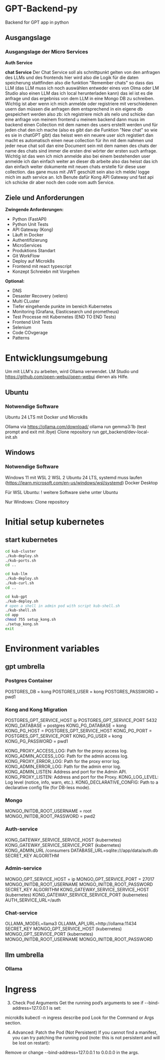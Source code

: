 # GPT-Backend-py
 Backend for GPT app in python 

## Ausgangslage

### Ausgangslage der Micro Services

**Auth Service**

**chat Service**
Der Chat Service soll als schnittpunkt gelten von den anfragen des LLMs und des frontends hier wird also die Logik für 
die daten speicherung stattfinden also die funktion "Remember chats" so dass das LLM (das LLM muss ich noch auswählen entweder eines von Olma oder LM Studio also einen LLM das ich local herunterladen kann) das iel ist es die anfrage und das ergebniss von dem LLM in eine Mongo DB zu schreiben. Wichtig ist aber wenn ich mich anmelde oder registriere mit verschiedenen usern dan müssen die anfragen dem entsprechend in ein eigene db gespeichert werden also zb: ich registriere mich als nelo und schicke dan eine anfrage von meinem frontend u meinem backend dann muss im backend einen Collection mit dem namen des users erstellt werden und für jeden chat den ich mache (also es gibt dan die Funktion "New chat" so wie es sie in chatGPT gibt) das heisst wen ein neuere user sich registiert dan macht es automatisch einen neue collection für ihn mit dem nahmen und jeder neue chat soll dan eine Document sein mit dem namen des chats der name des chats sind immer die ersten drei wörter der ersten such anfrage. Wichtig ist das wen ich mich anmelde also bei einem bestehenden user anmelde ich dan einfach weiter an dieser db arbeite also das heisst das ich dan einfach weiter dokumente mit neuen chats erstelle für diese user collection. das gane muss mit JWT geschütt sein also ich melde/ logge mich im auth service an. Ich Benute dafür Kong API Gateway und fast api ich schicke dir aber noch den code vom auth Service.

## Ziele und Anforderungen

**Zwingende Anforderungen:**
- Python (FastAPI)
- Python Unit Tests 
- API Gateway (Kong)
- Läuft in Docker
- Authentifizierung
- MicroServices
- Produktions Standart
- Git WorkFlow
- Deploy auf Microk8s
- Frontend mit react typescript
- Konzept Schreiebn mit Vorgehen

**Optional:**
- DNS
- Desaster Recovery (velero)
- Multi CLuster
- Tiefer eingehende punkte im bereich Kubernetes
- Monitoring (Grafana, Elasticsearch und prometheus)
- Test Processe mit Kubernetes (END TO END Tests)
- Frontend Unit Tests
- Selenium
- Code COvgerage
- Patterns

# Entwicklungsumgebung
Um mit LLM's zu arbeiten, wird Ollama verwendet. LM Studio und https://github.com/open-webui/open-webui dienen als Hilfe.

## Ubuntu
### Notwendige Software
Ubuntu 24 LTS mit Docker und Microk8s

Ollama via https://ollama.com/download/
ollama run gemma3:1b (test prompt and exit mit /bye)
Clone repository
run gpt_backend/dev-local-init.sh

## Windows
### Notwendige Software
Windows 11 mit WSL 2
WSL 2 Ubuntu 24 LTS, systemd muss laufen (https://learn.microsoft.com/en-us/windows/wsl/systemd)
Docker Desktop

Für WSL Ubuntu:
! weitere Software siehe unter Ubuntu

Nur Windows:
Clone repository

# Initial setup kubernetes

## start kubernetes

```bash
cd kub-cluster
./kub-deploy.sh
./kub-ports.sh
cd ..

cd kub-llm
./kub-deploy.sh
./kub-curl.sh
cd ..

cd kub-gpt
./kub-deploy.sh
# open a shell in admin pod with script kub-shell.sh
./kub-shell.sh
cd app
chmod 755 setup_kong.sh
./setup_kong.sh
exit
```


# Environment variables

## gpt umbrella

### Postgres Container
POSTGRES_DB = kong
POSTGRES_USER = kong
POSTGRES_PASSWORD = pwd1

### Kong and Kong Migration
POSTGRES_GPT_SERVICE_HOST ip
POSTGRES_GPT_SERVICE_PORT 5432
KONG_DATABASE = postgres
KONG_PG_DATABASE = kong
KONG_PG_HOST = POSTGRES_GPT_SERVICE_HOST
KONG_PG_PORT = POSTGRES_GPT_SERVICE_PORT
KONG_PG_USER = kong
KONG_PG_PASSWORD = pwd1

KONG_PROXY_ACCESS_LOG: Path for the proxy access log.
KONG_ADMIN_ACCESS_LOG: Path for the admin access log.
KONG_PROXY_ERROR_LOG: Path for the proxy error log.
KONG_ADMIN_ERROR_LOG: Path for the admin error log.
KONG_ADMIN_LISTEN: Address and port for the Admin API.
KONG_PROXY_LISTEN: Address and port for the Proxy.
KONG_LOG_LEVEL: Log level (notice, info, warn, etc.).
KONG_DECLARATIVE_CONFIG: Path to a declarative config file (for DB-less mode).

### Mongo
MONGO_INITDB_ROOT_USERNAME = root
MONGO_INITDB_ROOT_PASSWORD = pwd2

### Auth-service
KONG_GATEWAY_SERVICE_SERVICE_HOST (kubernetes)
KONG_GATEWAY_SERVICE_SERVICE_PORT (kubernetes)
KONG_ADMIN_URL /consumers
DATABASE_URL=sqlite:///app/data/auth.db
SECRET_KEY
ALGORITHM

### Admin-service
MONGO_GPT_SERVICE_HOST = ip
MONGO_GPT_SERVICE_PORT = 27017
MONGO_INITDB_ROOT_USERNAME
MONGO_INITDB_ROOT_PASSWORD
SECRET_KEY
ALGORITHM
KONG_GATEWAY_SERVICE_SERVICE_HOST (kubernetes)
KONG_GATEWAY_SERVICE_SERVICE_PORT (kubernetes)
AUTH_SERVICE_URL=/auth

### Chat-service
OLLAMA_MODEL=llama3
OLLAMA_API_URL=http://ollama:11434
SECRET_KEY
MONGO_GPT_SERVICE_HOST (kubernetes)
MONGO_GPT_SERVICE_PORT (kubernetes)
MONGO_INITDB_ROOT_USERNAME
MONGO_INITDB_ROOT_PASSWORD

## llm umbrella

### Ollama

# Ingress

3. Check Pod Arguments
Get the running pod’s arguments to see if --bind-address=127.0.0.1 is set:

microk8s kubectl -n ingress describe pod
Look for the Command or Args section.

4. Advanced: Patch the Pod (Not Persistent)
If you cannot find a manifest, you can try patching the running pod (note: this is not persistent and will be lost on restart):

Remove or change --bind-address=127.0.0.1 to 0.0.0.0 in the args.